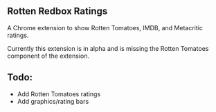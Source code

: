 Rotten Redbox Ratings
----------

A Chrome extension to show Rotten Tomatoes, IMDB, and Metacritic ratings.

Currently this extension is in alpha and is missing the Rotten Tomatoes component of the extension.

Todo:
----------
- Add Rotten Tomatoes ratings
- Add graphics/rating bars 
